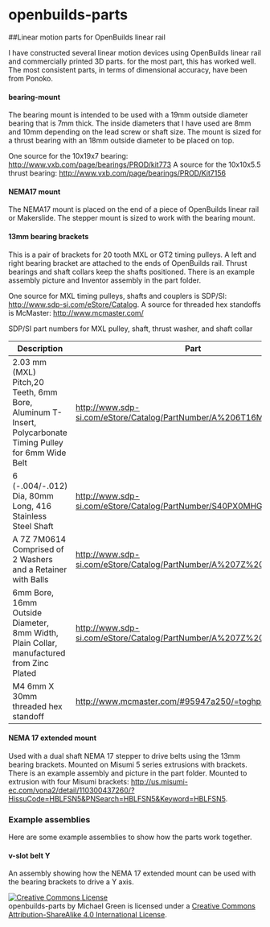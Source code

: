 openbuilds-parts
================

##Linear motion parts for OpenBuilds linear rail

I have constructed several linear motion devices using OpenBuilds linear rail and commercially printed 3D parts. for the most part, this has worked well. The most consistent parts, in terms of dimensional accuracy, have been from Ponoko.

#### bearing-mount

The bearing mount is intended to be used with a 19mm outside diameter bearing that is 7mm thick. The inside diameters that I have used are 8mm and 10mm depending on the lead screw or shaft size. The mount is sized for a thrust bearing with an 18mm outside diameter to be placed on top.

One source for the 10x19x7 bearing: http://www.vxb.com/page/bearings/PROD/kit773
A source for the 10x10x5.5 thrust bearing: http://www.vxb.com/page/bearings/PROD/Kit7156

#### NEMA17 mount

The NEMA17 mount is placed on the end of a piece of OpenBuilds linear rail or Makerslide. The stepper mount is sized to work with the bearing mount.

#### 13mm bearing brackets

This is a pair of brackets for 20 tooth MXL or GT2 timing pulleys. A left and right bearing bracket are attached to the ends of OpenBuilds rail. Thrust bearings and shaft collars keep the shafts positioned. There is an example assembly picture and Inventor assembly in the part folder.

One source for MXL timing pulleys, shafts and couplers is SDP/SI: http://www.sdp-si.com/eStore/Catalog. A source for threaded hex standoffs is McMaster: http://www.mcmaster.com/

SDP/SI part numbers for MXL pulley, shaft, thrust washer, and shaft collar

Description | Part
----------------------------------------------------------------------------------------- | ------------------------------
2.03 mm (MXL) Pitch,20 Teeth, 6mm Bore, Aluminum T-Insert, Polycarbonate Timing Pulley for 6mm Wide Belt | http://www.sdp-si.com/eStore/Catalog/PartNumber/A%206T16M020DF6006
6 (-.004/-.012) Dia, 80mm Long, 416 Stainless Steel Shaft | http://www.sdp-si.com/eStore/Catalog/PartNumber/S40PX0MHG6M-080
A 7Z 7M0614 Comprised of 2 Washers and a Retainer with Balls | http://www.sdp-si.com/eStore/Catalog/PartNumber/A%207Z%207M0614
6mm Bore, 16mm Outside Diameter, 8mm Width, Plain Collar, manufactured from Zinc Plated | http://www.sdp-si.com/eStore/Catalog/PartNumber/A%207Z%202M116060
M4 6mm X 30mm threaded hex standoff | http://www.mcmaster.com/#95947a250/=toghps

#### NEMA 17 extended mount

Used with a dual shaft NEMA 17 stepper to drive belts using the 13mm bearing brackets. Mounted on Misumi 5 series extrusions with brackets. There is an example assembly and picture in the part folder. Mounted to extrusion with four Misumi brackets: http://us.misumi-ec.com/vona2/detail/110300437260/?HissuCode=HBLFSN5&PNSearch=HBLFSN5&Keyword=HBLFSN5.

### Example assemblies

Here are some example assemblies to show how the parts work together.

#### v-slot belt Y

An assembly showing how the NEMA 17 extended mount can be used with the bearing brackets to drive a Y axis.

<a rel="license" href="http://creativecommons.org/licenses/by-sa/4.0/"><img alt="Creative Commons License" style="border-width:0" src="https://i.creativecommons.org/l/by-sa/4.0/88x31.png" /></a><br /><span xmlns:dct="http://purl.org/dc/terms/" property="dct:title">openbuilds-parts</span> by <span xmlns:cc="http://creativecommons.org/ns#" property="cc:attributionName">Michael Green</span> is licensed under a <a rel="license" href="http://creativecommons.org/licenses/by-sa/4.0/">Creative Commons Attribution-ShareAlike 4.0 International License</a>.

